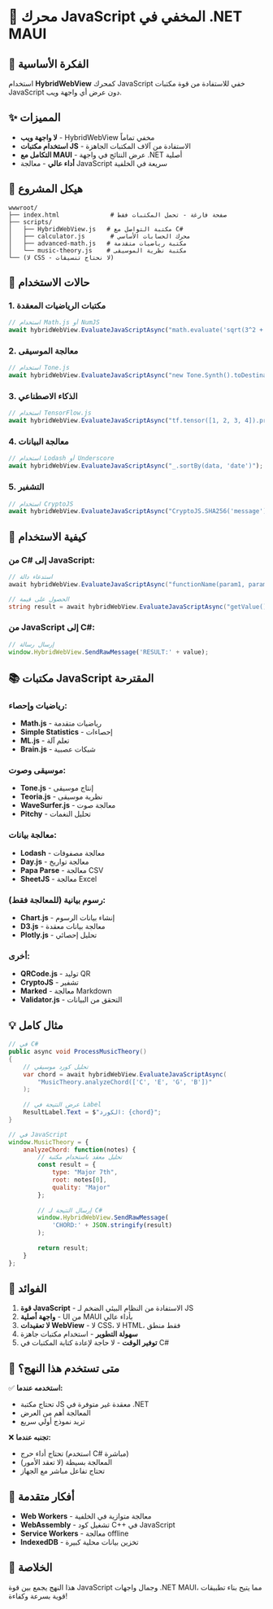 # 🚀 محرك JavaScript المخفي في .NET MAUI

## 📌 الفكرة الأساسية

استخدام **HybridWebView** كمحرك JavaScript خفي للاستفادة من قوة مكتبات JavaScript دون عرض أي واجهة ويب.

## ✨ المميزات

- **لا واجهة ويب** - HybridWebView مخفي تماماً
- **استخدام مكتبات JS** - الاستفادة من آلاف المكتبات الجاهزة
- **التكامل مع MAUI** - عرض النتائج في واجهة .NET أصلية
- **أداء عالي** - معالجة JavaScript سريعة في الخلفية

## 📁 هيكل المشروع

```
wwwroot/
├── index.html              # صفحة فارغة - تحمل المكتبات فقط
├── scripts/
│   ├── HybridWebView.js   # مكتبة التواصل مع C#
│   ├── calculator.js       # محرك الحسابات الأساسي
│   ├── advanced-math.js   # مكتبة رياضيات متقدمة
│   └── music-theory.js    # مكتبة نظرية الموسيقى
└── (لا CSS - لا نحتاج تنسيقات)
```

## 🎯 حالات الاستخدام

### 1. **مكتبات الرياضيات المعقدة**
```javascript
// استخدام Math.js أو NumJS
await hybridWebView.EvaluateJavaScriptAsync("math.evaluate('sqrt(3^2 + 4^2)')");
```

### 2. **معالجة الموسيقى**
```javascript
// استخدام Tone.js
await hybridWebView.EvaluateJavaScriptAsync("new Tone.Synth().toDestination().triggerAttackRelease('C4', '8n')");
```

### 3. **الذكاء الاصطناعي**
```javascript
// استخدام TensorFlow.js
await hybridWebView.EvaluateJavaScriptAsync("tf.tensor([1, 2, 3, 4]).print()");
```

### 4. **معالجة البيانات**
```javascript
// استخدام Lodash أو Underscore
await hybridWebView.EvaluateJavaScriptAsync("_.sortBy(data, 'date')");
```

### 5. **التشفير**
```javascript
// استخدام CryptoJS
await hybridWebView.EvaluateJavaScriptAsync("CryptoJS.SHA256('message').toString()");
```

## 🔧 كيفية الاستخدام

### من C# إلى JavaScript:
```csharp
// استدعاء دالة
await hybridWebView.EvaluateJavaScriptAsync("functionName(param1, param2)");

// الحصول على قيمة
string result = await hybridWebView.EvaluateJavaScriptAsync("getValue()");
```

### من JavaScript إلى C#:
```javascript
// إرسال رسالة
window.HybridWebView.SendRawMessage('RESULT:' + value);
```

## 📚 مكتبات JavaScript المقترحة

### رياضيات وإحصاء:
- **Math.js** - رياضيات متقدمة
- **Simple Statistics** - إحصاءات
- **ML.js** - تعلم آلة
- **Brain.js** - شبكات عصبية

### موسيقى وصوت:
- **Tone.js** - إنتاج موسيقى
- **Teoria.js** - نظرية موسيقى
- **WaveSurfer.js** - معالجة صوت
- **Pitchy** - تحليل النغمات

### معالجة بيانات:
- **Lodash** - معالجة مصفوفات
- **Day.js** - معالجة تواريخ
- **Papa Parse** - معالجة CSV
- **SheetJS** - معالجة Excel

### رسوم بيانية (للمعالجة فقط):
- **Chart.js** - إنشاء بيانات الرسوم
- **D3.js** - معالجة بيانات معقدة
- **Plotly.js** - تحليل إحصائي

### أخرى:
- **QRCode.js** - توليد QR
- **CryptoJS** - تشفير
- **Marked** - معالجة Markdown
- **Validator.js** - التحقق من البيانات

## 💡 مثال كامل

```csharp
// في C#
public async void ProcessMusicTheory()
{
    // تحليل كورد موسيقي
    var chord = await hybridWebView.EvaluateJavaScriptAsync(
        "MusicTheory.analyzeChord(['C', 'E', 'G', 'B'])"
    );
    
    // عرض النتيجة في Label
    ResultLabel.Text = $"الكورد: {chord}";
}
```

```javascript
// في JavaScript
window.MusicTheory = {
    analyzeChord: function(notes) {
        // تحليل معقد باستخدام مكتبة
        const result = {
            type: "Major 7th",
            root: notes[0],
            quality: "Major"
        };
        
        // إرسال النتيجة لـ C#
        window.HybridWebView.SendRawMessage(
            'CHORD:' + JSON.stringify(result)
        );
        
        return result;
    }
};
```

## 🎨 الفوائد

1. **قوة JavaScript** - الاستفادة من النظام البيئي الضخم لـ JS
2. **واجهة أصلية** - UI من MAUI بأداء عالي
3. **لا تعقيدات WebView** - لا CSS، لا HTML، فقط منطق
4. **سهولة التطوير** - استخدام مكتبات جاهزة
5. **توفير الوقت** - لا حاجة لإعادة كتابة المكتبات في C#

## 🚦 متى تستخدم هذا النهج؟

✅ **استخدمه عندما:**
- تحتاج مكتبة JS معقدة غير متوفرة في .NET
- المعالجة أهم من العرض
- تريد نموذج أولي سريع

❌ **تجنبه عندما:**
- تحتاج أداء حرج (استخدم C# مباشرة)
- المعالجة بسيطة (لا تعقد الأمور)
- تحتاج تفاعل مباشر مع الجهاز

## 🔮 أفكار متقدمة

- **Web Workers** - معالجة متوازية في الخلفية
- **WebAssembly** - تشغيل كود C++ في JavaScript
- **Service Workers** - معالجة offline
- **IndexedDB** - تخزين بيانات محلية كبيرة

## 📄 الخلاصة

هذا النهج يجمع بين قوة JavaScript وجمال واجهات .NET MAUI، مما يتيح بناء تطبيقات قوية بسرعة وكفاءة!